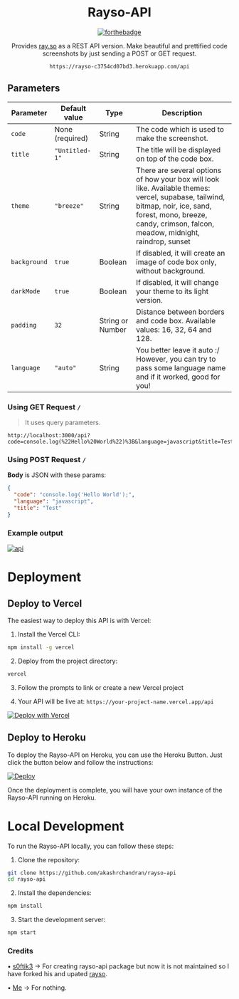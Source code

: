 <div align="center">

# Rayso-API

[![forthebadge](https://forthebadge.com/images/badges/made-with-javascript.svg)](https://forthebadge.com)

Provides [ray.so](https://ray.so/) as a REST API version. Make beautiful and prettified code screenshots by just sending a POST or GET request.

`https://rayso-c3754cd07bd3.herokuapp.com/api`

</div>

## Parameters

| Parameter    | Default value   | Type             | Description                                                                                                                                    |
| ------------ | --------------- | ---------------- | ---------------------------------------------------------------------------------------------------------------------------------------------- |
| `code`      | None (required) | String           | The code which is used to make the screenshot.                                                                                                 |
| `title`     | `"Untitled-1"`  | String           | The title will be displayed on top of the code box.                                                                                            |
| `theme`      | `"breeze"`      | String           | There are several options of how your box will look like. Available themes: vercel, supabase, tailwind, bitmap, noir, ice, sand, forest, mono, breeze, candy, crimson, falcon, meadow, midnight, raindrop, sunset |
| `background` | `true`          | Boolean          | If disabled, it will create an image of code box only, without background.                                                                     |
| `darkMode`   | `true`          | Boolean          | If disabled, it will change your theme to its light version.                                                                                   |
| `padding`    | `32`            | String or Number | Distance between borders and code box. Available values: 16, 32, 64 and 128.                                                                   |
| `language`   | `"auto"`        | String           | You better leave it auto :/ However, you can try to pass some language name and if it worked, good for you!                                    |

### Using GET Request `/`

> It uses query parameters.

```
http://localhost:3000/api?code=console.log(%22Hello%20World%22)%3B&language=javascript&title=Test
```

### Using POST Request `/`

**Body** is JSON with these params:

```json
{
  "code": "console.log('Hello World');",
  "language": "javascript",
  "title": "Test"
}
```

### Example output

<a href="https://github.com/akashrchandran/Rayso-API/"><img src="https://i.ibb.co/LQ38qzR/api.png" alt="api" border="0"></a>

# Deployment

## Deploy to Vercel

The easiest way to deploy this API is with Vercel:

1. Install the Vercel CLI:

```bash
npm install -g vercel
```

2. Deploy from the project directory:

```bash
vercel
```

3. Follow the prompts to link or create a new Vercel project

4. Your API will be live at: `https://your-project-name.vercel.app/api`

[![Deploy with Vercel](https://vercel.com/button)](https://vercel.com/new/clone?repository-url=https://github.com/akashrchandran/rayso-api)

## Deploy to Heroku

To deploy the Rayso-API on Heroku, you can use the Heroku Button. Just click the button below and follow the instructions:

[![Deploy](https://www.herokucdn.com/deploy/button.svg)](https://dashboard.heroku.com/new?template=https://github.com/akashrchandran/rayso-api)

Once the deployment is complete, you will have your own instance of the Rayso-API running on Heroku.

# Local Development

To run the Rayso-API locally, you can follow these steps:

1. Clone the repository:

```bash
git clone https://github.com/akashrchandran/rayso-api
cd rayso-api
```

2. Install the dependencies:

```bash
npm install
```

3. Start the development server:

```bash
npm start
```

### Credits

• [s0ftik3](https://github.com/s0ftik3)
-> For creating rayso-api package but now it is not maintained so I have forked his and upated [rayso](https://npmjs.com/rayso).

• [Me](https://akashrchandran.in)
-> For nothing.
